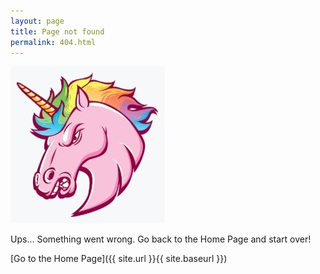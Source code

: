 ```yaml
---
layout: page
title: Page not found
permalink: 404.html
---
```


!['Angry Unicorn'](https://raw.githubusercontent.com/jmmiddour/jmmiddour.github.io/master/assets/img/posts/Angry_Unicorn.jpg)

Ups... Something went wrong. Go back to the Home Page and start over!

[Go to the Home Page]({{ site.url }}{{ site.baseurl }})

